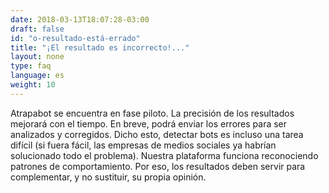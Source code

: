 ```yaml
---
date: 2018-03-13T18:07:28-03:00
draft: false
id: "o-resultado-está-errado"
title: "¡El resultado es incorrecto!..."
layout: none
type: faq
language: es
weight: 10
---
```

Atrapabot se encuentra en fase piloto. La precisión de los resultados mejorará con el tiempo. En breve, podrá enviar los errores para ser analizados y corregidos. Dicho esto, detectar bots es incluso una tarea difícil (si fuera fácil, las empresas de medios sociales ya habrían solucionado todo el problema). Nuestra plataforma funciona reconociendo patrones de comportamiento. Por eso, los resultados deben servir para complementar, y no sustituir, su propia opinión.
